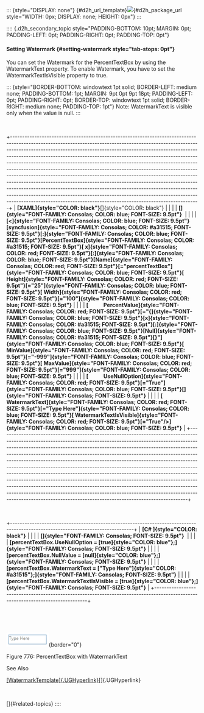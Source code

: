 ::: {style="DISPLAY: none"}
[](ms-xhelp:///?Id=d2h_url_template){#d2h_url_template}![](!package_url!){#d2h_package_url style="WIDTH: 0px; DISPLAY: none; HEIGHT: 0px"}
:::

:::: {.d2h_secondary_topic style="PADDING-BOTTOM: 10pt; MARGIN: 0pt; PADDING-LEFT: 0pt; PADDING-RIGHT: 0pt; PADDING-TOP: 0pt"}
#### Setting Watermark {#setting-watermark style="tab-stops: 0pt"}

You can set the Watermark for the PercentTextBox by using the WatermarkText property. To enable Watermark, you have to set the WatermarkTextIsVisible property to true.

::: {style="BORDER-BOTTOM: windowtext 1pt solid; BORDER-LEFT: medium none; PADDING-BOTTOM: 1pt; MARGIN: 9pt 0pt 9pt 18pt; PADDING-LEFT: 0pt; PADDING-RIGHT: 0pt; BORDER-TOP: windowtext 1pt solid; BORDER-RIGHT: medium none; PADDING-TOP: 1pt"}
Note: WatermarkText is visible only when the value is null.
:::

 

+-----------------------------------------------------------------------------------------------------------------------------------------------------------------------------------------------------------------------------------------------------------------------------------------------------------------------------------------------------------------------------------------------------------------------------------------------------------------------------------------------------------------------------------------------------------------------------------------------------------------------------------------------------------------------------------------------------------------------------------------------------------------------------------------------------------------------------------------------------------------------------------------+
| **[XAML]{style="COLOR: black"}**[]{style="COLOR: black"}                                                                                                                                                                                                                                                                                                                                                                                                                                                                                                                                                                                                                                                                                                                                                                                                                                |
|                                                                                                                                                                                                                                                                                                                                                                                                                                                                                                                                                                                                                                                                                                                                                                                                                                                                                         |
| **[]{style="FONT-FAMILY: Consolas; COLOR: blue; FONT-SIZE: 9.5pt"}**                                                                                                                                                                                                                                                                                                                                                                                                                                                                                                                                                                                                                                                                                                                                                                                                                    |
|                                                                                                                                                                                                                                                                                                                                                                                                                                                                                                                                                                                                                                                                                                                                                                                                                                                                                         |
| **[\<]{style="FONT-FAMILY: Consolas; COLOR: blue; FONT-SIZE: 9.5pt"}[syncfusion]{style="FONT-FAMILY: Consolas; COLOR: #a31515; FONT-SIZE: 9.5pt"}[:]{style="FONT-FAMILY: Consolas; COLOR: blue; FONT-SIZE: 9.5pt"}[PercentTextBox]{style="FONT-FAMILY: Consolas; COLOR: #a31515; FONT-SIZE: 9.5pt"}[ x]{style="FONT-FAMILY: Consolas; COLOR: red; FONT-SIZE: 9.5pt"}[:]{style="FONT-FAMILY: Consolas; COLOR: blue; FONT-SIZE: 9.5pt"}[Name]{style="FONT-FAMILY: Consolas; COLOR: red; FONT-SIZE: 9.5pt"}[=\"percentTextBox\"]{style="FONT-FAMILY: Consolas; COLOR: blue; FONT-SIZE: 9.5pt"}[ Height]{style="FONT-FAMILY: Consolas; COLOR: red; FONT-SIZE: 9.5pt"}[=\"25\"]{style="FONT-FAMILY: Consolas; COLOR: blue; FONT-SIZE: 9.5pt"}[ Width]{style="FONT-FAMILY: Consolas; COLOR: red; FONT-SIZE: 9.5pt"}[=\"100\"]{style="FONT-FAMILY: Consolas; COLOR: blue; FONT-SIZE: 9.5pt"}** |
|                                                                                                                                                                                                                                                                                                                                                                                                                                                                                                                                                                                                                                                                                                                                                                                                                                                                                         |
| **[            PercentValue]{style="FONT-FAMILY: Consolas; COLOR: red; FONT-SIZE: 9.5pt"}[=\"{]{style="FONT-FAMILY: Consolas; COLOR: blue; FONT-SIZE: 9.5pt"}[x]{style="FONT-FAMILY: Consolas; COLOR: #a31515; FONT-SIZE: 9.5pt"}[:]{style="FONT-FAMILY: Consolas; COLOR: blue; FONT-SIZE: 9.5pt"}[Null]{style="FONT-FAMILY: Consolas; COLOR: #a31515; FONT-SIZE: 9.5pt"}[}\"]{style="FONT-FAMILY: Consolas; COLOR: blue; FONT-SIZE: 9.5pt"}[ MinValue]{style="FONT-FAMILY: Consolas; COLOR: red; FONT-SIZE: 9.5pt"}[=\"-999\"]{style="FONT-FAMILY: Consolas; COLOR: blue; FONT-SIZE: 9.5pt"}[ MaxValue]{style="FONT-FAMILY: Consolas; COLOR: red; FONT-SIZE: 9.5pt"}[=\"999\"]{style="FONT-FAMILY: Consolas; COLOR: blue; FONT-SIZE: 9.5pt"}**                                                                                                                                         |
|                                                                                                                                                                                                                                                                                                                                                                                                                                                                                                                                                                                                                                                                                                                                                                                                                                                                                         |
| **[            UseNullOption]{style="FONT-FAMILY: Consolas; COLOR: red; FONT-SIZE: 9.5pt"}[=\"True\"]{style="FONT-FAMILY: Consolas; COLOR: blue; FONT-SIZE: 9.5pt"}[]{style="FONT-FAMILY: Consolas; FONT-SIZE: 9.5pt"}**                                                                                                                                                                                                                                                                                                                                                                                                                                                                                                                                                                                                                                                                |
|                                                                                                                                                                                                                                                                                                                                                                                                                                                                                                                                                                                                                                                                                                                                                                                                                                                                                         |
| **[            WatermarkText]{style="FONT-FAMILY: Consolas; COLOR: red; FONT-SIZE: 9.5pt"}[=\"Type Here\"]{style="FONT-FAMILY: Consolas; COLOR: blue; FONT-SIZE: 9.5pt"}[ WatermarkTextIsVisible]{style="FONT-FAMILY: Consolas; COLOR: red; FONT-SIZE: 9.5pt"}[=\"True\"/\>]{style="FONT-FAMILY: Consolas; COLOR: blue; FONT-SIZE: 9.5pt"}**                                                                                                                                                                                                                                                                                                                                                                                                                                                                                                                                            |
+-----------------------------------------------------------------------------------------------------------------------------------------------------------------------------------------------------------------------------------------------------------------------------------------------------------------------------------------------------------------------------------------------------------------------------------------------------------------------------------------------------------------------------------------------------------------------------------------------------------------------------------------------------------------------------------------------------------------------------------------------------------------------------------------------------------------------------------------------------------------------------------------+

 

+--------------------------------------------------------------------------------------------------------------------------------+
| **[C# ]{style="COLOR: black"}**                                                                                                |
|                                                                                                                                |
| **[]{style="FONT-FAMILY: Consolas; FONT-SIZE: 9.5pt"}**                                                                        |
|                                                                                                                                |
| **[percentTextBox.UseNullOption = [true]{style="COLOR: blue"};]{style="FONT-FAMILY: Consolas; FONT-SIZE: 9.5pt"}**             |
|                                                                                                                                |
| **[percentTextBox.NullValue = [null]{style="COLOR: blue"};]{style="FONT-FAMILY: Consolas; FONT-SIZE: 9.5pt"}**                 |
|                                                                                                                                |
| **[percentTextBox.WatermarkText = [\"Type Here\"]{style="COLOR: #a31515"};]{style="FONT-FAMILY: Consolas; FONT-SIZE: 9.5pt"}** |
|                                                                                                                                |
| **[percentTextBox.WatermarkTextIsVisible = [true]{style="COLOR: blue"};]{style="FONT-FAMILY: Consolas; FONT-SIZE: 9.5pt"}**    |
+--------------------------------------------------------------------------------------------------------------------------------+

 

 

![](ImagesExt/image30_226.png){border="0"}

Figure 776: PercentTextBox with WatermarkText

See Also

[[WatermarkTemplate]{.UGHyperlink}](ms-xhelp:///?Id=a7967f1f-f6da-4b09-ac65-84ba40aa705d)[]{.UGHyperlink}

 

[]{#related-topics}
::::
